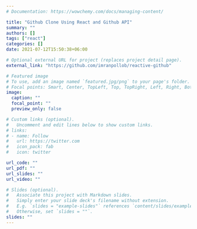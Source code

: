```yaml
---
# Documentation: https://wowchemy.com/docs/managing-content/

title: "Github Clone Using React and Github API"
summary: ""
authors: []
tags: ["react"]
categories: []
date: 2021-07-12T15:50:38+06:00

# Optional external URL for project (replaces project detail page).
external_link: "https://github.com/imranpollob/reactive-github"

# Featured image
# To use, add an image named `featured.jpg/png` to your page's folder.
# Focal points: Smart, Center, TopLeft, Top, TopRight, Left, Right, BottomLeft, Bottom, BottomRight.
image:
  caption: ""
  focal_point: ""
  preview_only: false

# Custom links (optional).
#   Uncomment and edit lines below to show custom links.
# links:
# - name: Follow
#   url: https://twitter.com
#   icon_pack: fab
#   icon: twitter

url_code: ""
url_pdf: ""
url_slides: ""
url_video: ""

# Slides (optional).
#   Associate this project with Markdown slides.
#   Simply enter your slide deck's filename without extension.
#   E.g. `slides = "example-slides"` references `content/slides/example-slides.md`.
#   Otherwise, set `slides = ""`.
slides: ""
---
```

